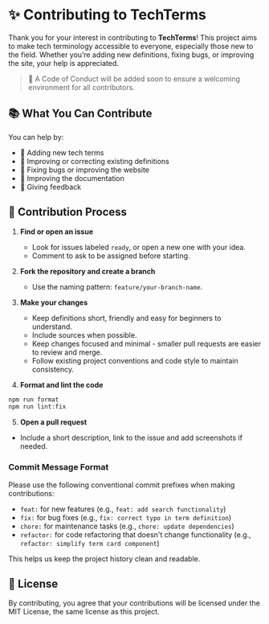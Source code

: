 # ✨ Contributing to TechTerms

Thank you for your interest in contributing to **TechTerms**! This project aims to make tech terminology accessible to everyone, especially those new to the field. Whether you’re adding new definitions, fixing bugs, or improving the site, your help is appreciated.

> 👥 A Code of Conduct will be added soon to ensure a welcoming environment for all contributors.

## 📚 What You Can Contribute

You can help by:

- 🧠 Adding new tech terms
- 📝 Improving or correcting existing definitions
- 🧪 Fixing bugs or improving the website
- 📜 Improving the documentation
- 📣 Giving feedback

## 🚀 Contribution Process

1. **Find or open an issue**

   - Look for issues labeled `ready`, or open a new one with your idea.
   - Comment to ask to be assigned before starting.

2. **Fork the repository and create a branch**

   - Use the naming pattern: `feature/your-branch-name`.

3. **Make your changes**

   - Keep definitions short, friendly and easy for beginners to understand.
   - Include sources when possible.
   - Keep changes focused and minimal - smaller pull requests are easier to review and merge.
   - Follow existing project conventions and code style to maintain consistency.

4. **Format and lint the code**

```bash
npm run format
npm run lint:fix
```

5. **Open a pull request**

- Include a short description, link to the issue and add screenshots if needed.

### Commit Message Format

Please use the following conventional commit prefixes when making contributions:

- `feat:` for new features (e.g., `feat: add search functionality`)
- `fix:` for bug fixes (e.g., `fix: correct typo in term definition`)
- `chore:` for maintenance tasks (e.g., `chore: update dependencies`)
- `refactor:` for code refactoring that doesn't change functionality (e.g., `refactor: simplify term card component`)

This helps us keep the project history clean and readable.

## 📜 License

By contributing, you agree that your contributions will be licensed under the MIT License, the same license as this project.
